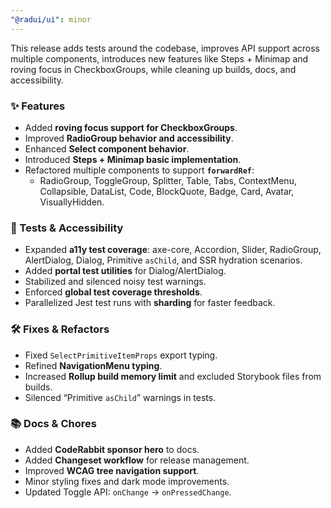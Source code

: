 ```yaml
---
"@radui/ui": minor
---
```


This release adds tests around the codebase, improves API support across multiple components, introduces new features like Steps + Minimap and roving focus in CheckboxGroups, while cleaning up builds, docs, and accessibility.


### ✨ Features
- Added **roving focus support for CheckboxGroups**.
- Improved **RadioGroup behavior and accessibility**.
- Enhanced **Select component behavior**.
- Introduced **Steps + Minimap basic implementation**.
- Refactored multiple components to support **`forwardRef`**:
  - RadioGroup, ToggleGroup, Splitter, Table, Tabs, ContextMenu, Collapsible, DataList, Code, BlockQuote, Badge, Card, Avatar, VisuallyHidden.

### 🧪 Tests & Accessibility
- Expanded **a11y test coverage**: axe-core, Accordion, Slider, RadioGroup, AlertDialog, Dialog, Primitive `asChild`, and SSR hydration scenarios.
- Added **portal test utilities** for Dialog/AlertDialog.
- Stabilized and silenced noisy test warnings.
- Enforced **global test coverage thresholds**.
- Parallelized Jest test runs with **sharding** for faster feedback.

### 🛠 Fixes & Refactors
- Fixed `SelectPrimitiveItemProps` export typing.
- Refined **NavigationMenu typing**.
- Increased **Rollup build memory limit** and excluded Storybook files from builds.
- Silenced “Primitive `asChild`” warnings in tests.

### 📚 Docs & Chores
- Added **CodeRabbit sponsor hero** to docs.
- Added **Changeset workflow** for release management.
- Improved **WCAG tree navigation support**.
- Minor styling fixes and dark mode improvements.
- Updated Toggle API: `onChange` → `onPressedChange`.


